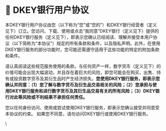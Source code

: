 # 📜 DKEY银行用户协议

本DKEY银行用户协议由您（以下称为“您”或“您的”）和DKEY银行经营者（定义见下）订立。您访问、下载、使用或点击“我同意”DKEY银行（定义见下）提供的任何DKEY银行服务（定义见下），即表示您确认已经阅读、理解并接受本用户协议（以下简称为“本协议”）规定的所有条款和条件，以及隐私声明。此外，在使用DKEY银行服务的部分功能时，您可能还需遵守适用于这些功能的特定的附加条款和条件。

请认真阅读这些规范服务使用的条款。与任何资产一样，数字货币（定义见下）的价值可能会出现大幅波动，并且存在着巨大的风险，即您可能会在购买、出售、持有或投资数字货币及其衍生品时产生经济损失。**您使用DKEY银行服务，即表示您确认并同意：（1）您了解与数字货币及衍生品交易相关的风险；（2）您承担与使用DKEY银行服务和进行数字货币及其衍生品交易有关的所有风险；（3）DKEY银行对此等风险或不利结果不承担任何责任。**

您以任何身份访问、使用或尝试使用DKEY银行服务，即表示您确认接受并同意受本协议的约束。 如果您不同意，请勿访问DKEY银行或使用DKEY银行服务。

\






